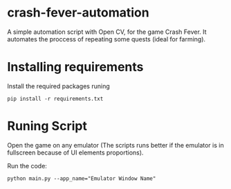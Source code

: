 # crash-fever-automation

A simple automation script with Open CV, for the game Crash Fever. It automates the proccess of repeating some quests (ideal for farming).

# Installing requirements

Install the required packages runing

```
pip install -r requirements.txt
```

# Runing Script

Open the game on any emulator (The scripts runs better if the emulator is in fullscreen because of UI elements proportions).

Run the code:

```
python main.py --app_name="Emulator Window Name"
```
